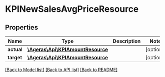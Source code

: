 # KPINewSalesAvgPriceResource

## Properties
Name | Type | Description | Notes
------------ | ------------- | ------------- | -------------
**actual** | [**\Ageras\Api\KPIAmountResource**](KPIAmountResource.md) |  | [optional] 
**target** | [**\Ageras\Api\KPIAmountResource**](KPIAmountResource.md) |  | [optional] 

[[Back to Model list]](../README.md#documentation-for-models) [[Back to API list]](../README.md#documentation-for-api-endpoints) [[Back to README]](../README.md)


